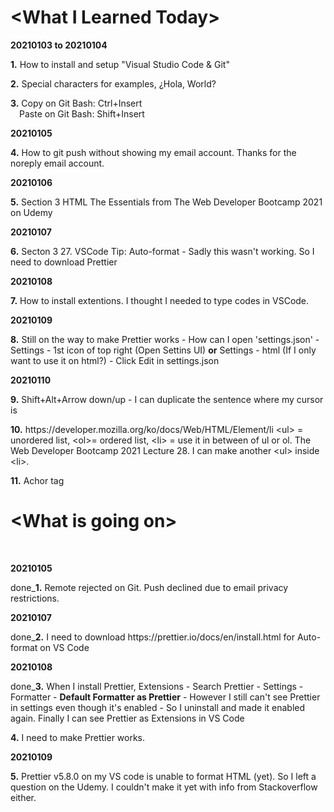 <p><h1>&lt;What I Learned Today&gt;</h1></p>
<p><b>20210103 to 20210104</b></p>
<p><b>1.</b> How to install and setup &quot;Visual Studio Code &amp; Git&quot;</p>
<p><b>2.</b> Special characters for examples&#44; &#191;Hola, World&#63;</p>
<p><b>3.</b> Copy on Git Bash&#58; Ctrl&#43;Insert<br>
&ensp;&ensp;Paste on Git Bash&#58; Shift&#43;Insert</p>
<p><b>20210105</b></p>
<p><b>4.</b> How to git push without showing my email account. Thanks for the noreply email account.</p>
<p><b>20210106</b></p>
<p><b>5.</b> Section 3 HTML The Essentials from The Web Developer Bootcamp 2021 on Udemy</p>
<p><b>20210107</b></p>
<p><b>6.</b> Secton 3 27. VSCode Tip: Auto-format - Sadly this wasn't working. So I need to download Prettier</p>
<p><b>20210108</b></p>
<p><b>7.</b> How to install extentions. I thought I needed to type codes in VSCode.</p>
<p><b>20210109</b></p>
<p><b>8.</b> Still on the way to make Prettier works - How can I open 'settings.json' - Settings - 1st icon of top right (Open Settins UI) <b>or</b> Settings - html (If I only want to use it on html?) - Click Edit in settings.json </p>
<p><b>20210110</b></p>
<p><b>9.</b> Shift+Alt+Arrow down/up - I can duplicate the sentence where my cursor is </p>
<p><b>10.</b> https://developer.mozilla.org/ko/docs/Web/HTML/Element/li &lt;ul&gt; = unordered list, &lt;ol&gt;= ordered list, &lt;li&gt; = use it in between of ul or ol. The Web Developer Bootcamp 2021 Lecture 28. I can make another &lt;ul&gt; inside &lt;li&gt. </p>
<p><b>11.</b> Achor tag <a href=""></a>

<p><h1>&lt;What is going on&gt;</h1></p>
<br />
<p><b>20210105</b></p>
<p>done_<b>1.</b> Remote rejected on Git. Push declined due to email privacy restrictions.</p>
<p><b>20210107</b></p>
<p>done_<b>2.</b> I need to download https://prettier.io/docs/en/install.html for Auto-format on VS Code</p>
<p><b>20210108</b></p>
<p>done_<b>3.</b> When I install Prettier, Extensions - Search Prettier - Settings - Formatter - <b>Default Formatter as Prettier</b> - However I still can't see Prettier in settings even though it's enabled - So I uninstall and made it enabled again. Finally I can see Prettier as Extensions in VS Code</p>
<p><b>4.</b> I need to make Prettier works.</p>
<p><b>20210109</b></p>
<p><p><b>5.</b> Prettier v5.8.0 on my VS code is unable to format HTML (yet). So I left a question on the Udemy. I couldn't make it yet with info from Stackoverflow either.</P>


